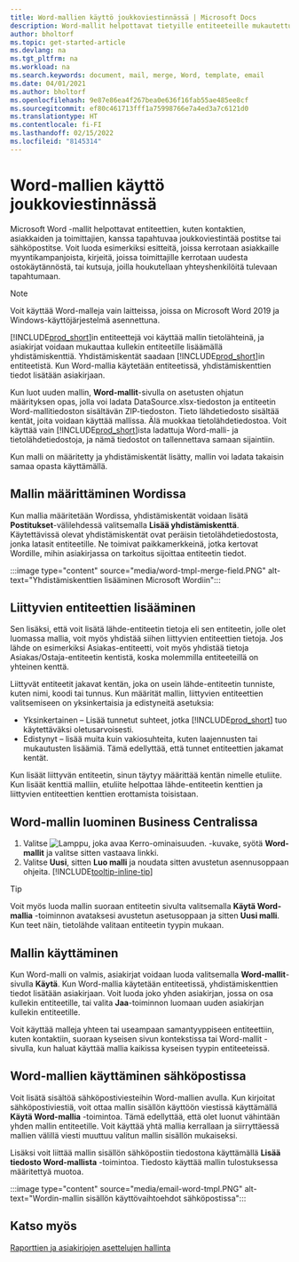```yaml
---
title: Word-mallien käyttö joukkoviestinnässä | Microsoft Docs
description: Word-mallit helpottavat tietyille entiteeteille mukautettujen asiakirjojen joukkoluontia.
author: bholtorf
ms.topic: get-started-article
ms.devlang: na
ms.tgt_pltfrm: na
ms.workload: na
ms.search.keywords: document, mail, merge, Word, template, email
ms.date: 04/01/2021
ms.author: bholtorf
ms.openlocfilehash: 9e87e86ea4f267bea0e636f16fab55ae485ee8cf
ms.sourcegitcommit: ef80c461713fff1a75998766e7a4ed3a7c6121d0
ms.translationtype: HT
ms.contentlocale: fi-FI
ms.lasthandoff: 02/15/2022
ms.locfileid: "8145314"
---
```

# <a name="using-word-templates-for-bulk-communication"></a>Word-mallien käyttö joukkoviestinnässä
Microsoft Word -mallit helpottavat entiteettien, kuten kontaktien, asiakkaiden ja toimittajien, kanssa tapahtuvaa joukkoviestintää postitse tai sähköpostitse. Voit luoda esimerkiksi esitteitä, joissa kerrotaan asiakkaille myyntikampanjoista, kirjeitä, joissa toimittajille kerrotaan uudesta ostokäytännöstä, tai kutsuja, joilla houkutellaan yhteyshenkilöitä tulevaan tapahtumaan.

> [!NOTE]
> Voit käyttää Word-malleja vain laitteissa, joissa on Microsoft Word 2019 ja Windows-käyttöjärjestelmä asennettuna.

[!INCLUDE[prod_short](includes/prod_short.md)]in entiteettejä voi käyttää mallin tietolähteinä, ja asiakirjat voidaan mukauttaa kullekin entiteetille lisäämällä yhdistämiskenttiä. Yhdistämiskentät saadaan [!INCLUDE[prod_short](includes/prod_short.md)]in entiteetistä. Kun Word-mallia käytetään entiteetissä, yhdistämiskenttien tiedot lisätään asiakirjaan.

Kun luot uuden mallin, **Word-mallit**-sivulla on asetusten ohjatun määrityksen opas, jolla voi ladata DataSource.xlsx-tiedoston ja entiteetin Word-mallitiedoston sisältävän ZIP-tiedoston. Tieto lähdetiedosto sisältää kentät, joita voidaan käyttää mallissa. Älä muokkaa tietolähdetiedostoa. Voit käyttää vain [!INCLUDE[prod_short](includes/prod_short.md)]ista ladattuja Word-malli- ja tietolähdetiedostoja, ja nämä tiedostot on tallennettava samaan sijaintiin.

Kun malli on määritetty ja yhdistämiskentät lisätty, mallin voi ladata takaisin samaa opasta käyttämällä.

## <a name="setting-up-the-template-in-word"></a>Mallin määrittäminen Wordissa
Kun mallia määritetään Wordissa, yhdistämiskentät voidaan lisätä **Postitukset**-välilehdessä valitsemalla **Lisää yhdistämiskenttä**. Käytettävissä olevat yhdistämiskentät ovat peräisin tietolähdetiedostosta, jonka latasit entiteetille. Ne toimivat paikkamerkkeinä, jotka kertovat Wordille, mihin asiakirjassa on tarkoitus sijoittaa entiteetin tiedot. 

:::image type="content" source="media/word-tmpl-merge-field.PNG" alt-text="Yhdistämiskenttien lisääminen Microsoft Wordiin":::

## <a name="adding-related-entities"></a>Liittyvien entiteettien lisääminen
Sen lisäksi, että voit lisätä lähde-entiteetin tietoja eli sen entiteetin, jolle olet luomassa mallia, voit myös yhdistää siihen liittyvien entiteettien tietoja. Jos lähde on esimerkiksi Asiakas-entiteetti, voit myös yhdistää tietoja Asiakas/Ostaja-entiteetin kentistä, koska molemmilla entiteeteillä on yhteinen kenttä.

Liittyvät entiteetit jakavat kentän, joka on usein lähde-entiteetin tunniste, kuten nimi, koodi tai tunnus. Kun määrität mallin, liittyvien entiteettien valitsemiseen on yksinkertaisia ja edistyneitä asetuksia:

* Yksinkertainen – Lisää tunnetut suhteet, jotka [!INCLUDE[prod_short](includes/prod_short.md)] tuo käytettäväksi oletusarvoisesti.
* Edistynyt – lisää muita kuin vakiosuhteita, kuten laajennusten tai mukautusten lisäämiä. Tämä edellyttää, että tunnet entiteettien jakamat kentät.

Kun lisäät liittyvän entiteetin, sinun täytyy määrittää kentän nimelle etuliite. Kun lisäät kenttiä malliin, etuliite helpottaa lähde-entiteetin kenttien ja liittyvien entiteettien kenttien erottamista toisistaan.

## <a name="to-create-a-word-template-in-business-central"></a>Word-mallin luominen Business Centralissa
1. Valitse ![Lamppu, joka avaa Kerro-ominaisuuden.](media/ui-search/search_small.png "Kerro, mitä haluat tehdä") -kuvake, syötä **Word-mallit** ja valitse sitten vastaava linkki.
2. Valitse **Uusi**, sitten **Luo malli** ja noudata sitten avustetun asennusoppaan ohjeita. [!INCLUDE[tooltip-inline-tip](includes/tooltip-inline-tip_md.md)]

> [!TIP]
> Voit myös luoda mallin suoraan entiteetin sivulta valitsemalla **Käytä Word-mallia** -toiminnon avataksesi avustetun asetusoppaan ja sitten **Uusi malli**. Kun teet näin, tietolähde valitaan entiteetin tyypin mukaan.

## <a name="applying-a-template"></a>Mallin käyttäminen
Kun Word-malli on valmis, asiakirjat voidaan luoda valitsemalla **Word-mallit**-sivulla **Käytä**. Kun Word-mallia käytetään entiteetissä, yhdistämiskenttien tiedot lisätään asiakirjaan. Voit luoda joko yhden asiakirjan, jossa on osa kullekin entiteetille, tai valita **Jaa**-toiminnon luomaan uuden asiakirjan kullekin entiteetille.

Voit käyttää malleja yhteen tai useampaan samantyyppiseen entiteettiin, kuten kontaktiin, suoraan kyseisen sivun kontekstissa tai Word-mallit -sivulla, kun haluat käyttää mallia kaikissa kyseisen tyypin entiteeteissä.

## <a name="using-word-templates-with-email"></a>Word-mallien käyttäminen sähköpostissa
Voit lisätä sisältöä sähköpostiviesteihin Word-mallien avulla. Kun kirjoitat sähköpostiviestiä, voit ottaa mallin sisällön käyttöön viestissä käyttämällä **Käytä Word-mallia** -toimintoa. Tämä edellyttää, että olet luonut vähintään yhden mallin entiteetille. Voit käyttää yhtä mallia kerrallaan ja siirryttäessä mallien välillä viesti muuttuu valitun mallin sisällön mukaiseksi.

Lisäksi voit liittää mallin sisällön sähköpostiin tiedostona käyttämällä **Lisää tiedosto Word-mallista** -toimintoa. Tiedosto käyttää mallin tulostuksessa määritettyä muotoa.

:::image type="content" source="media/email-word-tmpl.PNG" alt-text="Wordin-mallin sisällön käyttövaihtoehdot sähköpostissa":::

## <a name="see-also"></a>Katso myös
[Raporttien ja asiakirjojen asettelujen hallinta](ui-manage-report-layouts.md)  
